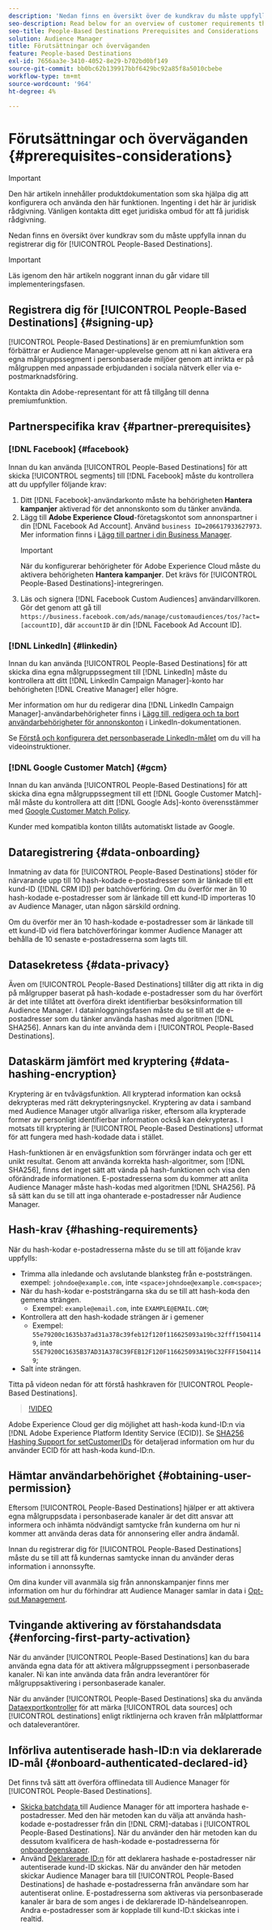 ```yaml
---
description: 'Nedan finns en översikt över de kundkrav du måste uppfylla innan du registrerar dig för personbaserade destinationer.  '
seo-description: Read below for an overview of customer requirements that you need to meet before signing up for People-Based Destinations.
seo-title: People-Based Destinations Prerequisites and Considerations
solution: Audience Manager
title: Förutsättningar och överväganden
feature: People-based Destinations
exl-id: 7656aa3e-3410-4052-8e29-b702bd0bf149
source-git-commit: bb0bc62b139917bbf6429bc92a85f8a5010cbebe
workflow-type: tm+mt
source-wordcount: '964'
ht-degree: 4%

---
```


# Förutsättningar och överväganden {#prerequisites-considerations}

>[!IMPORTANT]
>Den här artikeln innehåller produktdokumentation som ska hjälpa dig att konfigurera och använda den här funktionen. Ingenting i det här är juridisk rådgivning. Vänligen kontakta ditt eget juridiska ombud för att få juridisk rådgivning.

Nedan finns en översikt över kundkrav som du måste uppfylla innan du registrerar dig för [!UICONTROL People-Based Destinations].

>[!IMPORTANT]
> Läs igenom den här artikeln noggrant innan du går vidare till implementeringsfasen.

## Registrera dig för [!UICONTROL People-Based Destinations] {#signing-up}

[!UICONTROL People-Based Destinations] är en premiumfunktion som förbättrar er Audience Manager-upplevelse genom att ni kan aktivera era egna målgruppssegment i personbaserade miljöer genom att inrikta er på målgruppen med anpassade erbjudanden i sociala nätverk eller via e-postmarknadsföring.

Kontakta din Adobe-representant för att få tillgång till denna premiumfunktion.

## Partnerspecifika krav {#partner-prerequisites}

### [!DNL Facebook] {#facebook}

Innan du kan använda [!UICONTROL People-Based Destinations] för att skicka [!UICONTROL segments] till [!DNL Facebook] måste du kontrollera att du uppfyller följande krav:

1. Ditt [!DNL Facebook]-användarkonto måste ha behörigheten **Hantera kampanjer** aktiverad för det annonskonto som du tänker använda.
2. Lägg till **Adobe Experience Cloud**-företagskontot som annonspartner i din [!DNL Facebook Ad Account]. Använd `business ID=206617933627973`. Mer information finns i [Lägg till partner i din Business Manager](https://www.facebook.com/business/help/1717412048538897).
   >[!IMPORTANT]
   > När du konfigurerar behörigheter för Adobe Experience Cloud måste du aktivera behörigheten **Hantera kampanjer**. Det krävs för [!UICONTROL People-Based Destinations]-integreringen.
3. Läs och signera [!DNL Facebook Custom Audiences] användarvillkoren. Gör det genom att gå till `https://business.facebook.com/ads/manage/customaudiences/tos/?act=[accountID]`, där `accountID` är din [!DNL Facebook Ad Account ID].

### [!DNL LinkedIn] {#linkedin}

Innan du kan använda [!UICONTROL People-Based Destinations] för att skicka dina egna målgruppssegment till [!DNL LinkedIn] måste du kontrollera att ditt [!DNL LinkedIn Campaign Manager]-konto har behörigheten [!DNL Creative Manager] eller högre.

Mer information om hur du redigerar dina [!DNL LinkedIn Campaign Manager]-användarbehörigheter finns i [Lägg till, redigera och ta bort användarbehörigheter för annonskonton](https://www.linkedin.com/help/lms/answer/5753) i LinkedIn-dokumentationen.

Se [Förstå och konfigurera det personbaserade LinkedIn-målet](https://experienceleague.adobe.com/docs/audience-manager-learn/tutorials/data-activation/people-based-destinations/understanding-and-configuring-the-linkedin-pbd.html) om du vill ha videoinstruktioner.

### [!DNL Google Customer Match] {#gcm}

Innan du kan använda [!UICONTROL People-Based Destinations] för att skicka dina egna målgruppssegment till ett [!DNL Google Customer Match]-mål måste du kontrollera att ditt [!DNL Google Ads]-konto överensstämmer med [Google Customer Match Policy](https://support.google.com/google-ads/answer/6299717/customer-match-policy).

Kunder med kompatibla konton tillåts automatiskt listade av Google.

## Dataregistrering {#data-onboarding}

Inmatning av data för [!UICONTROL People-Based Destinations] stöder för närvarande upp till 10 hash-kodade e-postadresser som är länkade till ett kund-ID ([!DNL CRM ID]) per batchöverföring. Om du överför mer än 10 hash-kodade e-postadresser som är länkade till ett kund-ID importeras 10 av Audience Manager, utan någon särskild ordning.

Om du överför mer än 10 hash-kodade e-postadresser som är länkade till ett kund-ID vid flera batchöverföringar kommer Audience Manager att behålla de 10 senaste e-postadresserna som lagts till.

## Datasekretess {#data-privacy}

Även om [!UICONTROL People-Based Destinations] tillåter dig att rikta in dig på målgrupper baserat på hash-kodade e-postadresser som du har överfört är det inte tillåtet att överföra direkt identifierbar besöksinformation till Audience Manager. I datainloggningsfasen måste du se till att de e-postadresser som du tänker använda hashas med algoritmen [!DNL SHA256]. Annars kan du inte använda dem i [!UICONTROL People-Based Destinations].

## Dataskärm jämfört med kryptering {#data-hashing-encryption}

Kryptering är en tvåvägsfunktion. All krypterad information kan också dekrypteras med rätt dekrypteringsnyckel. Kryptering av data i samband med Audience Manager utgör allvarliga risker, eftersom alla krypterade former av personligt identifierbar information också kan dekrypteras. I motsats till kryptering är [!UICONTROL People-Based Destinations] utformat för att fungera med hash-kodade data i stället.

Hash-funktionen är en envägsfunktion som förvränger indata och ger ett unikt resultat. Genom att använda korrekta hash-algoritmer, som [!DNL SHA256], finns det inget sätt att vända på hash-funktionen och visa den oförändrade informationen. E-postadresserna som du kommer att anlita Audience Manager måste hash-kodas med algoritmen [!DNL SHA256]. På så sätt kan du se till att inga ohanterade e-postadresser når Audience Manager.

## Hash-krav {#hashing-requirements}

När du hash-kodar e-postadresserna måste du se till att följande krav uppfylls:

* Trimma alla inledande och avslutande blanksteg från e-poststrängen. exempel: `johndoe@example.com`, inte `<space>johndoe@example.com<space>`;
* När du hash-kodar e-poststrängarna ska du se till att hash-koda den gemena strängen.
   * Exempel: `example@email.com`, inte `EXAMPLE@EMAIL.COM`;
* Kontrollera att den hash-kodade strängen är i gemener
   * Exempel: `55e79200c1635b37ad31a378c39feb12f120f116625093a19bc32fff15041149`, inte `55E79200C1635B37AD31A378C39FEB12F120F116625093A19bC32FFF15041149`;
* Salt inte strängen.

Titta på videon nedan för att förstå hashkraven för [!UICONTROL People-Based Destinations].

>[!VIDEO](https://video.tv.adobe.com/v/29003/)

Adobe Experience Cloud ger dig möjlighet att hash-koda kund-ID:n via [!DNL Adobe Experience Platform Identity Service (ECID)]. Se [SHA256 Hashing Support for setCustomerIDs](https://experienceleague.adobe.com/docs/id-service/using/reference/hashing-support.html) för detaljerad information om hur du använder ECID för att hash-koda kund-ID:n.

## Hämtar användarbehörighet {#obtaining-user-permission}

Eftersom [!UICONTROL People-Based Destinations] hjälper er att aktivera egna målgruppsdata i personbaserade kanaler är det ditt ansvar att informera och inhämta nödvändigt samtycke från kunderna om hur ni kommer att använda deras data för annonsering eller andra ändamål.

Innan du registrerar dig för [!UICONTROL People-Based Destinations] måste du se till att få kundernas samtycke innan du använder deras information i annonssyfte.

Om dina kunder vill avanmäla sig från annonskampanjer finns mer information om hur du förhindrar att Audience Manager samlar in data i [Opt-out Management](../../overview/data-security-and-privacy/data-privacy-requests.md).

## Tvingande aktivering av förstahandsdata {#enforcing-first-party-activation}

När du använder [!UICONTROL People-Based Destinations] kan du bara använda egna data för att aktivera målgruppssegment i personbaserade kanaler. Ni kan inte använda data från andra leverantörer för målgruppsaktivering i personbaserade kanaler.

När du använder [!UICONTROL People-Based Destinations] ska du använda [Dataexportkontroller](../data-export-controls.md) för att märka [!UICONTROL data sources] och [!UICONTROL destinations] enligt riktlinjerna och kraven från målplattformar och dataleverantörer.

## Införliva autentiserade hash-ID:n via deklarerade ID-mål {#onboard-authenticated-declared-id}

Det finns två sätt att överföra offlinedata till Audience Manager för [!UICONTROL People-Based Destinations].

* [Skicka batchdata ](../../integration/sending-audience-data/batch-data-transfer-explained/batch-data-transfer-overview.md) till Audience Manager för att importera hashade e-postadresser. Med den här metoden kan du välja att använda hash-kodade e-postadresser från din [!DNL CRM]-databas i [!UICONTROL People-Based Destinations]. När du använder den här metoden kan du dessutom kvalificera de hash-kodade e-postadresserna för [onboardegenskaper](../traits/trait-and-segment-qualification-reference.md).
* Använd [Deklarerade ID:n](../declared-ids.md) för att deklarera hashade e-postadresser när autentiserade kund-ID skickas. När du använder den här metoden skickar Audience Manager bara till [!UICONTROL People-Based Destinations] de hashade e-postadresserna från användare som har autentiserat online. E-postadresserna som aktiveras via personbaserade kanaler är bara de som anges i de deklarerade ID-händelseanropen. Andra e-postadresser som är kopplade till kund-ID:t skickas inte i realtid.
